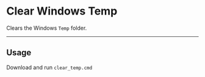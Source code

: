 # Clear Windows Temp
Clears the Windows `Temp` folder.

---

## Usage
Download and run `clear_temp.cmd`
